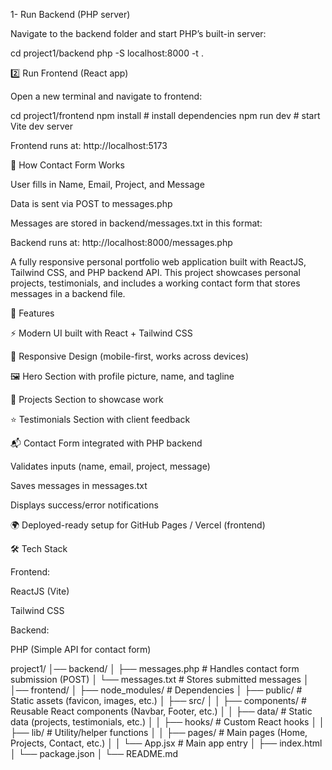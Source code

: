 1- Run Backend (PHP server)

Navigate to the backend folder and start PHP’s built-in server:

cd project1/backend
php -S localhost:8000 -t .

2️⃣ Run Frontend (React app)

Open a new terminal and navigate to frontend:

cd project1/frontend
npm install   # install dependencies
npm run dev   # start Vite dev server


Frontend runs at: http://localhost:5173


📩 How Contact Form Works

User fills in Name, Email, Project, and Message

Data is sent via POST to messages.php

Messages are stored in backend/messages.txt in this format:


Backend runs at: http://localhost:8000/messages.php

A fully responsive personal portfolio web application built with ReactJS, Tailwind CSS, and PHP backend API.
This project showcases personal projects, testimonials, and includes a working contact form that stores messages in a backend file.

📌 Features

⚡ Modern UI built with React + Tailwind CSS

📱 Responsive Design (mobile-first, works across devices)

🖼️ Hero Section with profile picture, name, and tagline

💼 Projects Section to showcase work

⭐ Testimonials Section with client feedback

📬 Contact Form integrated with PHP backend

Validates inputs (name, email, project, message)

Saves messages in messages.txt

Displays success/error notifications

🌍 Deployed-ready setup for GitHub Pages / Vercel (frontend)

🛠️ Tech Stack

Frontend:

ReactJS (Vite)

Tailwind CSS

Backend:

PHP (Simple API for contact form)


project1/
│── backend/
│   ├── messages.php        # Handles contact form submission (POST)
│   └── messages.txt        # Stores submitted messages
│
│── frontend/
│   ├── node_modules/       # Dependencies
│   ├── public/             # Static assets (favicon, images, etc.)
│   ├── src/
│   │   ├── components/     # Reusable React components (Navbar, Footer, etc.)
│   │   ├── data/           # Static data (projects, testimonials, etc.)
│   │   ├── hooks/          # Custom React hooks
│   │   ├── lib/            # Utility/helper functions
│   │   ├── pages/          # Main pages (Home, Projects, Contact, etc.)
│   │   └── App.jsx         # Main app entry
│   ├── index.html
│   └── package.json
│
└── README.md

